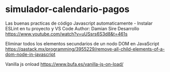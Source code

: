 # simulador-calendario-pagos

Las buenas practicas de código Javascript automaticamente - Instalar ESLint en tu proyecto y VS Code
Author: Damian Sire Desarrollo
https://www.youtube.com/watch?v=uUSsrs6S3d8&t=461s

Eliminar todos los elementos secundarios de un nodo DOM en JavaScript
https://qastack.mx/programming/3955229/remove-all-child-elements-of-a-dom-node-in-javascript

Vanilla js onload
https://www.bufa.es/vanilla-js-on-load/